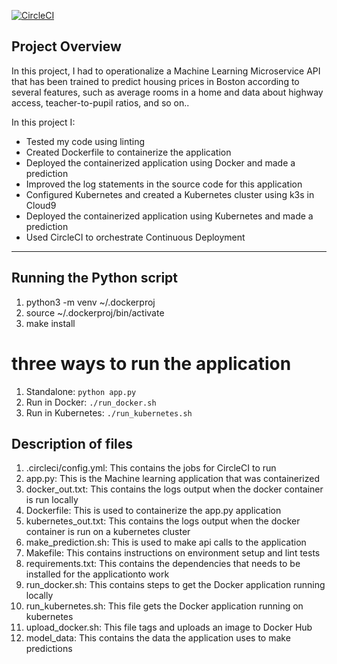 [![CircleCI](https://circleci.com/gh/archyemi/operationalize_ml/tree/main.svg?style=svg)](https://circleci.com/gh/archyemi/operationalize_ml/tree/main)

## Project Overview

In this project, I had to operationalize a Machine Learning Microservice API that has been trained to predict housing prices in Boston according to several features, such as average rooms in a home and data about highway access, teacher-to-pupil ratios, and so on.. 

In this project I:
* Tested my code using linting
* Created Dockerfile to containerize the application
* Deployed the containerized application using Docker and made a prediction
* Improved the log statements in the source code for this application
* Configured Kubernetes and created a Kubernetes cluster using k3s in Cloud9
* Deployed the containerized application using Kubernetes and made a prediction
* Used CircleCI to orchestrate Continuous Deployment


---

## Running the Python script

1. python3 -m venv ~/.dockerproj
2. source ~/.dockerproj/bin/activate
3. make install

# three ways to run the application
1. Standalone:  `python app.py`
2. Run in Docker:  `./run_docker.sh`
3. Run in Kubernetes:  `./run_kubernetes.sh`


## Description of files

1. .circleci/config.yml: This contains the jobs for CircleCI to run 
2. app.py: This is the Machine learning application that was containerized
3. docker_out.txt: This contains the logs output when the docker container is run locally
4. Dockerfile: This is used to containerize the app.py application
5. kubernetes_out.txt: This contains the logs output when the docker container is run on a kubernetes cluster
6. make_prediction.sh: This is used to make api calls to the application
7. Makefile: This contains instructions on environment setup and lint tests
8. requirements.txt: This contains the dependencies that needs to be installed for the applicationto work
9. run_docker.sh: This contains steps to get the Docker application running locally
10. run_kubernetes.sh: This file gets the Docker application running on kubernetes
11. upload_docker.sh: This file tags and uploads an image to Docker Hub
12. model_data: This contains the data the application uses to make predictions